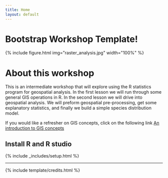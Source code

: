 ```yaml
---
title: Home
layout: default
---
```


# Bootstrap Workshop Template!

{% include figure.html img="raster_analysis.jpg" width="100%" %}

# About this workshop

This is an intermediate workshop that will explore using the R statistics program for geospatial analysis.
In the first lesson we will run through some general GIS operations in R.
In the second lesson we will drive into geospatial analysis. We will preform geospatial pre-processing, get some explanatory statistics, and finally we build a simple species distribution model.

If you would like a refresher on GIS concepts, click on the following link <a href='https://datacarpentry.org/organization-geospatial/'>An introduction to GIS concepts</a>


## Install R and R studio

{% include _includes/setup.html %}

------

{% include template/credits.html %}
